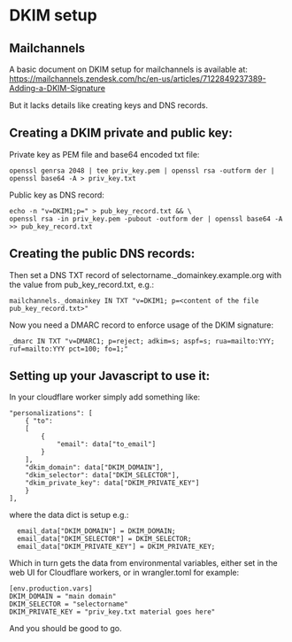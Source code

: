 # DKIM setup

## Mailchannels

A basic document on DKIM setup for mailchannels is available at: 
https://mailchannels.zendesk.com/hc/en-us/articles/7122849237389-Adding-a-DKIM-Signature

But it lacks details like creating keys and DNS records.

## Creating a DKIM private and public key:

Private key as PEM file and base64 encoded txt file:

```
openssl genrsa 2048 | tee priv_key.pem | openssl rsa -outform der | openssl base64 -A > priv_key.txt
```

Public key as DNS record:

```
echo -n "v=DKIM1;p=" > pub_key_record.txt && \
openssl rsa -in priv_key.pem -pubout -outform der | openssl base64 -A >> pub_key_record.txt
```

## Creating the public DNS records:

Then set a DNS TXT record of selectorname._domainkey.example.org with the value from pub_key_record.txt, e.g.:

```
mailchannels._domainkey IN TXT "v=DKIM1; p=<content of the file pub_key_record.txt>"
```

Now you need a DMARC record to enforce usage of the DKIM signature:

```
_dmarc IN TXT "v=DMARC1; p=reject; adkim=s; aspf=s; rua=mailto:YYY; ruf=mailto:YYY pct=100; fo=1;"
```

## Setting up your Javascript to use it:

In your cloudflare worker simply add something like:

```
"personalizations": [
    { "to": 
    [ 
        { 
            "email": data["to_email"]
        }
    ],
    "dkim_domain": data["DKIM_DOMAIN"],
    "dkim_selector": data["DKIM_SELECTOR"],
    "dkim_private_key": data["DKIM_PRIVATE_KEY"]
    }
],
```

where the data dict is setup e.g.:

```
  email_data["DKIM_DOMAIN"] = DKIM_DOMAIN;
  email_data["DKIM_SELECTOR"] = DKIM_SELECTOR;
  email_data["DKIM_PRIVATE_KEY"] = DKIM_PRIVATE_KEY;
```

Which in turn gets the data from environmental variables, either set in the web UI for Cloudflare workers, or in wrangler.toml for example:

```
[env.production.vars]
DKIM_DOMAIN = "main domain"
DKIM_SELECTOR = "selectorname"
DKIM_PRIVATE_KEY = "priv_key.txt material goes here"
```

And you should be good to go.
